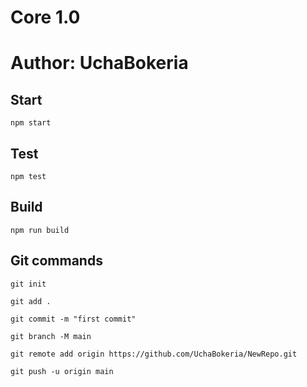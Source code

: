 # Core 1.0
# Author: UchaBokeria

## Start

```
npm start
```

## Test

```
npm test
```

## Build

```
npm run build
```

## Git commands
```
git init
```

```
git add .
```

```
git commit -m "first commit"
```

```
git branch -M main
```

```
git remote add origin https://github.com/UchaBokeria/NewRepo.git
```

```
git push -u origin main
```